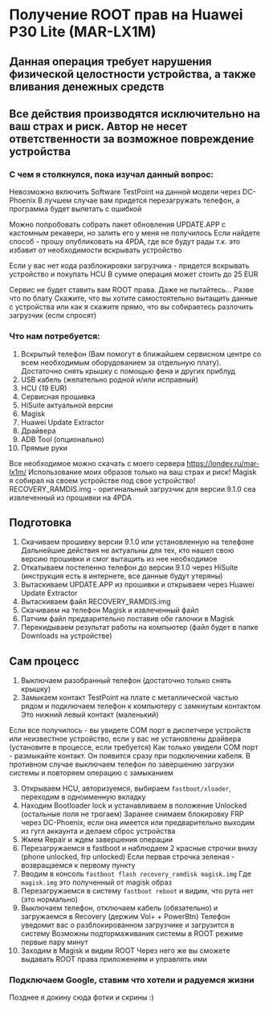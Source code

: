 # Получение ROOT прав на Huawei P30 Lite (MAR-LX1M)

## Данная операция требует нарушения физической целостности устройства, а также вливания денежных средств
## Все действия производятся исключительно на ваш страх и риск. Автор не несет ответственности за возможное повреждение устройства

### С чем я столкнулся, пока изучал данный вопрос:
Невозможно включить Software TestPoint на данной модели через DC-Phoenix
В лучшем случае вам придется перезагружать телефон, а программа будет вылетать с ошибкой

Можно попробовать собрать пакет обновления UPDATE.APP с кастомным рекавери, но залить его у меня не получилось
Если найдете способ - прошу опубликовать на 4PDA, где все будут рады т.к. это избавит от необходимости вскрывать устройство

Если у вас нет кода разблокировки загрузчика - придется вскрывать устройство и покупать HCU
В сумме операция может стоить до 25 EUR

Сервис не будет ставить вам ROOT права. Даже не пытайтесь... Разве что по блату
Скажите, что вы хотите самостоятельно вытащить данные с устройства или как я скажите прямо, что вы собираетесь разлочить загрузчик (если спросят)

### Что нам потребуется:
1. Вскрытый телефон (Вам помогут в ближайшем сервисном центре со всем необходимым оборудованием за отдельную плату). Достаточно снять крышку с помощью фена и других приблуд
2. USB кабель (желательно родной и/или исправный)
3. HCU (19 EUR)
4. Сервисная прошивка
5. HiSuite актуальной версии
6. Magisk
7. Huawei Update Extractor
8. Драйвера
9. ADB Tool (опционально)
10. Прямые руки

Все необходимое можно скачать с моего сервера https://londev.ru/mar-lx1m/
Использование моих образов только на ваш страх и риск! Magisk я собирал на своем устройстве под свое устройство!
RECOVERY_RAMDIS.img - оригинальный загрузчик для версии 9.1.0 cea извлеченный из прошивки на 4PDA

## Подготовка
1. Скачиваем прошивку версии 9.1.0 или установленную на телефоне
Дальнейшие действия не актуальны для тех, кто нашел свою версию прошивки и смог вытащить из нее необходимое
2. Откатываем постепенно телефон до версии 9.1.0 через HiSuite (инструкция есть в интернете, все данные будут утеряны)
3. Вытаскиваем UPDATE.APP из прошивки и открываем через Huawei Update Extractor
4. Вытаскиваем файл RECOVERY_RAMDIS.img
5. Скачиваем на телефон Magisk и извлеченный файл
6. Патчим файл предварительно поставив обе галочки в Magisk
7. Перекидываем результат работы на компьютер (файл будет в папке Downloads на устройстве)

## Сам процесс
1. Выключаем разобранный телефон (достаточно только снять крышку)
2. Замыкаем контакт TestPoint на плате с металлической частью рядом и подключаем телефон к компьютеру с замкнутым контактом
Это нижний левый контакт (маленький)

Если все получилось - вы увидете COM порт в диспетчере устройств или неизвестное устройство, если у вас не установлены драйвера (установите в процессе, если требуется)
Как только увидели COM порт - размыкайте контакт. Он появится сразу при подключении кабеля. В противном случае выключаем телефон по завершению загрузки системы и повторяем операцию с замыканием

3. Открываем HCU, авторизуемся, выбираем `fastboot/xloader`, переходим в одноименную вкладку
4. Находим Bootloader lock и устанавливаем в положение Unlocked (остальные поля не трогаем)
Заранее снимаем блокировку FRP через DC-Phoenix, если она имеется или предварительно выходим из гугл аккаунта и делаем сброс устройства
5. Жмем Repair и ждем завершения операции
6. Перезагружаемся в fastboot и наблюдаем 2 красные строчки внизу (phone unlocked, frp unlocked)
Если первая строчка зеленая - возвращаемся к первому пункту
7. Вводим в консоль `fastboot flash recovery_ramdisk magisk.img`
Где `magisk.img` это полученный от magisk образ
8. Перезагружаемся в систему `fastboot reboot` и видим, что рута нет (это нормально)
9. Выключаем телефон, отключаем кабель (обязательно) и загружаемся в Recovery (держим Vol+ + PowerBtn)
Телефон уведомит вас о разблокированном загрузчике и загрузится в систему
Возможны подтормаживания системы в ROOT режиме первые пару минут
10. Заходим в Magisk и видим ROOT
Через него же вы сможете выдавать ROOT права приложениям и управлять ими

### Подключаем Google, ставим что хотели и радуемся жизни

Позднее я докину сюда фотки и скрины :)
